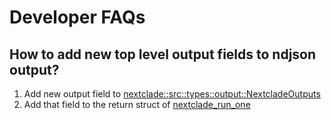 # Developer FAQs

## How to add new top level output fields to ndjson output?

1. Add new output field to [nextclade::src::types::output::NextcladeOutputs](https://github.com/nextstrain/nextclade/blob/50cea7c56ef25842253055b1210d60babb3fc4ab/packages_rs/nextclade/src/types/outputs.rs#L51)
2. Add that field to the return struct of [nextclade_run_one](https://github.com/nextstrain/nextclade/blob/50cea7c56ef25842253055b1210d60babb3fc4ab/packages_rs/nextclade/src/run/nextclade_run_one.rs#L61)
